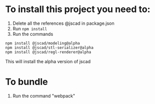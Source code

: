# To install this project you need to: 

1) Delete all the references @jscad in package.json
2) Run `npm install`
3) Run the commands
```
npm install @jscad/modeling@alpha
npm install @jscad/stl-serializer@alpha
npm install @jscad/regl-renderer@alpha

```

This will install the alpha version of jscad

# To bundle

1) Run the command "webpack"

